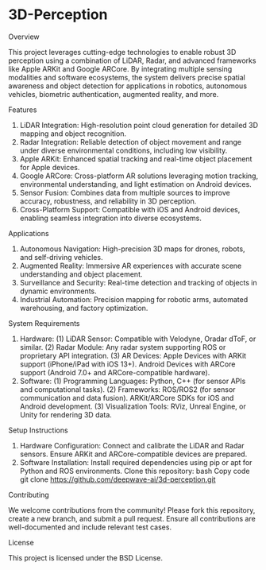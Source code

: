 # 3D-Perception
Overview

This project leverages cutting-edge technologies to enable robust 3D perception using a combination of LiDAR, Radar, and advanced frameworks like Apple ARKit and Google ARCore. By integrating multiple sensing modalities and software ecosystems, the system delivers precise spatial awareness and object detection for applications in robotics, autonomous vehicles, biometric authentication, augmented reality, and more.

Features

1. LiDAR Integration: High-resolution point cloud generation for detailed 3D mapping and object recognition.
2. Radar Integration: Reliable detection of object movement and range under diverse environmental conditions, including low visibility.
3. Apple ARKit: Enhanced spatial tracking and real-time object placement for Apple devices.
4. Google ARCore: Cross-platform AR solutions leveraging motion tracking, environmental understanding, and light estimation on Android devices.
5. Sensor Fusion: Combines data from multiple sources to improve accuracy, robustness, and reliability in 3D perception.
6. Cross-Platform Support: Compatible with iOS and Android devices, enabling seamless integration into diverse ecosystems.

Applications

1. Autonomous Navigation: High-precision 3D maps for drones, robots, and self-driving vehicles.
2. Augmented Reality: Immersive AR experiences with accurate scene understanding and object placement.
3. Surveillance and Security: Real-time detection and tracking of objects in dynamic environments.
4. Industrial Automation: Precision mapping for robotic arms, automated warehousing, and factory optimization.

System Requirements

1. Hardware:
(1) LiDAR Sensor: Compatible with Velodyne, Oradar dToF, or similar.
(2) Radar Module: Any radar system supporting ROS or proprietary API integration.
(3) AR Devices:
Apple Devices with ARKit support (iPhone/iPad with iOS 13+).
Android Devices with ARCore support (Android 7.0+ and ARCore-compatible hardware).
2. Software:
(1) Programming Languages: Python, C++ (for sensor APIs and computational tasks).
(2) Frameworks:
ROS/ROS2 (for sensor communication and data fusion).
ARKit/ARCore SDKs for iOS and Android development.
(3) Visualization Tools: RViz, Unreal Engine, or Unity for rendering 3D data.

Setup Instructions

1. Hardware Configuration:
Connect and calibrate the LiDAR and Radar sensors.
Ensure ARKit and ARCore-compatible devices are prepared.
2. Software Installation:
Install required dependencies using pip or apt for Python and ROS environments.
Clone this repository:
bash
Copy code
git clone https://github.com/deepwave-ai/3d-perception.git

Contributing

We welcome contributions from the community! Please fork this repository, create a new branch, and submit a pull request. Ensure all contributions are well-documented and include relevant test cases.

License

This project is licensed under the BSD License.
